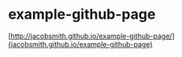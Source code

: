 # example-github-page

[http://jacobsmith.github.io/example-github-page/](jacobsmith.github.io/example-github-page)
